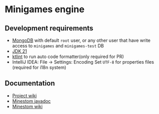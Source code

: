 # Minigames engine

## Development requirements

* [MongoDB](https://hub.docker.com/_/mongo) with default `root` user, or any other user that have write access to `minigames` and `minigames-test` DB
* [JDK 21](https://adoptium.net/temurin/releases/?os=any&arch=x64&package=jdk&version=21)
* [ktlint](https://github.com/pinterest/ktlint/tags) to run auto code formatter(only required for PR)
* IntelliJ IDEA: File -> Settings: Encoding Set `UTF-8` for properties files (required for i18n system)

## Documentation

* [Project wiki](https://github.com/daylifecraft/minigames/wiki)
* [Minestom javadoc](https://javadoc.minestom.net/)
* [Minestom wiki](https://wiki.minestom.net/)
